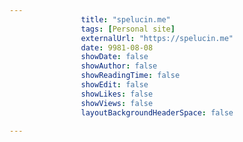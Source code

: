 ---
                title: "spelucin.me"
                tags: [Personal site]
                externalUrl: "https://spelucin.me"
                date: 9981-08-08
                showDate: false
                showAuthor: false
                showReadingTime: false
                showEdit: false
                showLikes: false
                showViews: false
                layoutBackgroundHeaderSpace: false
                ---
